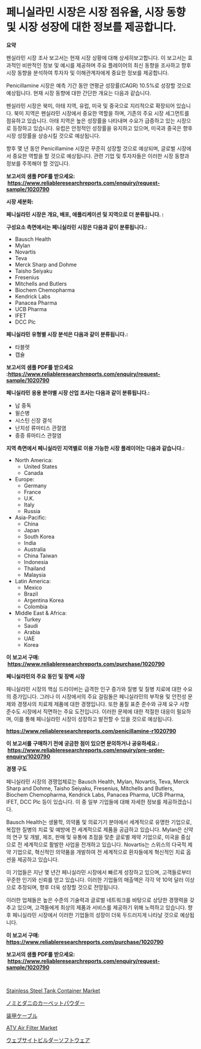 <p><h1>페니실라민 시장은 시장 점유율, 시장 동향 및 시장 성장에 대한 정보를 제공합니다.</h1></p><p><strong>요약</strong></p>
<p><p>펜실라민 시장 조사 보고서는 현재 시장 상황에 대해 상세히보고합니다. 이 보고서는 효과적인 비판적인 정보 및 예시를 제공하며 주요 플레이어의 최신 동향을 조사하고 향후 시장 동향을 분석하여 투자자 및 이해관계자에게 중요한 정보를 제공합니다. </p><p>Penicillamine 시장은 예측 기간 동안 연평균 성장률(CAGR) 10.5%로 성장할 것으로 예상됩니다. 현재 시장 동향에 대한 간단한 개요는 다음과 같습니다. </p><p>펜실라민 시장은 북미, 아태 지역, 유럽, 미국 및 중국으로 지리적으로 확장되어 있습니다. 북미 지역은 펜실라민 시장에서 중요한 역할을 하며, 기존의 주요 시장 세그먼트를 점유하고 있습니다. 아태 지역은 높은 성장률을 나타내며 수요가 급증하고 있는 시장으로 등장하고 있습니다. 유럽은 안정적인 성장률을 유지하고 있으며, 미국과 중국은 향후 시장 성장률을 상승시킬 것으로 예상됩니다. </p><p>향후 몇 년 동안 Penicillamine 시장은 꾸준히 성장할 것으로 예상되며, 글로벌 시장에서 중요한 역할을 할 것으로 예상됩니다. 관련 기업 및 투자자들은 이러한 시장 동향과 정보를 주목해야 할 것입니다.</p></p>
<p><strong>보고서의 샘플 PDF를 받으세요: &nbsp;<a href="https://www.reliableresearchreports.com/enquiry/request-sample/1020790">https://www.reliableresearchreports.com/enquiry/request-sample/1020790</a></strong></p>
<p><strong>시장 세분화:</strong></p>
<p><strong> 페니실라민 시장은 개요, 배포, 애플리케이션 및 지역으로 더 분류됩니다. :</strong></p>
<p><strong>구성요소 측면에서는 페니실라민 시장은 다음과 같이 분류됩니다.:</strong></p>
<p><ul><li>Bausch Health</li><li>Mylan</li><li>Novartis</li><li>Teva</li><li>Merck Sharp and Dohme</li><li>Taisho Seiyaku</li><li>Fresenius</li><li>Mitchells and Butlers</li><li>Biochem Chemopharma</li><li>Kendrick Labs</li><li>Panacea Pharma</li><li>UCB Pharma</li><li>IFET</li><li>DCC Plc</li></ul></p>
<p><strong> 페니실라민 유형별 시장 분석은 다음과 같이 분류됩니다.:</strong></p>
<p><ul><li>타블렛</li><li>캡슐</li></ul></p>
<p><strong>보고서의 샘플 PDF를 받으세요 :<a href="https://www.reliableresearchreports.com/enquiry/request-sample/1020790">https://www.reliableresearchreports.com/enquiry/request-sample/1020790</a></strong></p>
<p><strong> 페니실라민 응용 분야별 시장 산업 조사는 다음과 같이 분류됩니다.:</strong></p>
<p><ul><li>납 중독</li><li>윌슨병</li><li>시스틴 신장 결석</li><li>난치성 류마티스 관절염</li><li>중증 류마티스 관절염</li></ul></p>
<p><strong>지역 측면에서 페니실라민 지역별로 이용 가능한 시장 플레이어는 다음과 같습니다.:</strong></p>
<p><ul>
    <li>
        North America:
        <ul>
            <li>United States</li>
            <li>Canada</li>
        </ul>
    </li>
    <li>
        Europe:
        <ul>
            <li>Germany</li>
            <li>France</li>
            <li>U.K.</li>
            <li>Italy</li>
            <li>Russia</li>
        </ul>
    </li>
    <li>
        Asia-Pacific:
        <ul>
            <li>China</li>
            <li>Japan</li>
            <li>South Korea</li>
            <li>India</li>
            <li>Australia</li>
            <li>China Taiwan</li>
            <li>Indonesia</li>
            <li>Thailand</li>
            <li>Malaysia</li>
        </ul>
    </li>
    <li>
        Latin America:
        <ul>
            <li>Mexico</li>
            <li>Brazil</li>
            <li>Argentina Korea</li>
            <li>Colombia</li>
        </ul>
    </li>
    <li>
        Middle East & Africa:
        <ul>
            <li>Turkey</li>
            <li>Saudi</li>
            <li>Arabia</li>
            <li>UAE</li>
            <li>Korea</li>
        </ul>
    </li>
    </ul></p>
<p><strong>이 보고서 구매: &nbsp;<a href="https://www.reliableresearchreports.com/purchase/1020790">https://www.reliableresearchreports.com/purchase/1020790</a></strong></p>
<p><strong>페니실라민의 주요 동인 및 장벽 시장</strong></p>
<p><p>페니실라민 시장의 핵심 드라이버는 급격한 인구 증가와 질병 및 질병 치료에 대한 수요의 증가입니다. 그러나 이 시장에서의 주요 걸림돌은 페니실라민의 부작용 및 안전성 문제와 경쟁사의 치료제 제품에 대한 경쟁입니다. 또한 품질 표준 준수와 규제 요구 사항 준수도 시장에서 직면하는 주요 도전입니다. 이러한 문제에 대한 적절한 대응이 필요하며, 이를 통해 페니실라민 시장이 성장하고 발전할 수 있을 것으로 예상됩니다.</p></p>
<p><strong><a href="https://www.reliableresearchreports.com/penicillamine-r1020790">https://www.reliableresearchreports.com/penicillamine-r1020790</a></strong></p>
<p><strong>이 보고서를 구매하기 전에 궁금한 점이 있으면 문의하거나 공유하세요.: &nbsp;<a href="https://www.reliableresearchreports.com/enquiry/pre-order-enquiry/1020790">https://www.reliableresearchreports.com/enquiry/pre-order-enquiry/1020790</a></strong></p>
<p><strong>경쟁 구도</strong></p>
<p><p>페니실라민 시장의 경쟁업체로는 Bausch Health, Mylan, Novartis, Teva, Merck Sharp and Dohme, Taisho Seiyaku, Fresenius, Mitchells and Butlers, Biochem Chemopharma, Kendrick Labs, Panacea Pharma, UCB Pharma, IFET, DCC Plc 등이 있습니다. 이 중 일부 기업들에 대해 자세한 정보를 제공하겠습니다.</p><p>Bausch Health는 생물학, 의약품 및 의료기기 분야에서 세계적으로 유명한 기업으로, 복잡한 질병의 치료 및 예방에 전 세계적으로 제품을 공급하고 있습니다. Mylan은 신약의 연구 및 개발, 제조, 판매 및 유통에 초점을 맞춘 글로벌 제약 기업으로, 미국을 중심으로 전 세계적으로 활발한 사업을 전개하고 있습니다. Novartis는 스위스의 다국적 제약 기업으로, 혁신적인 의약품을 개발하여 전 세계적으로 환자들에게 혁신적인 치료 옵션을 제공하고 있습니다.</p><p>이 기업들은 지난 몇 년간 페니실라민 시장에서 빠르게 성장하고 있으며, 고객들로부터 꾸준한 인기와 신뢰를 얻고 있습니다. 이러한 기업들의 매출액은 각각 약 10억 달러 이상으로 추정되며, 향후 더욱 성장할 것으로 전망됩니다.</p><p>이러한 업체들은 높은 수준의 기술력과 글로벌 네트워크를 바탕으로 상당한 경쟁력을 갖추고 있으며, 고객들에게 최상의 제품과 서비스를 제공하기 위해 노력하고 있습니다. 향후 페니실라민 시장에서 이러한 기업들의 성장이 더욱 두드러지게 나타날 것으로 예상됩니다.</p></p>
<p><strong>이 보고서 구매: &nbsp; <a href="https://www.reliableresearchreports.com/purchase/1020790">https://www.reliableresearchreports.com/purchase/1020790</a></strong></p>
<p><strong>보고서의 샘플 PDF를 받으세요: &nbsp;<a href="https://www.reliableresearchreports.com/enquiry/request-sample/1020790">https://www.reliableresearchreports.com/enquiry/request-sample/1020790</a></strong><strong></strong></p>
<p>&nbsp;</p>
<p><p><a href="https://www.linkedin.com/pulse/stainless-steel-tank-container-market-challenges-opportunities-mpbhf?trackingId=AWvB2WLfAcBdw3bEBoao6Q%3D%3D">Stainless Steel Tank Container Market</a></p><p><a href="https://github.com/one-cool-chick/Market-Research-Report-List-1/blob/main/695975022072.md">ノミとダニのカーペットパウダー</a></p><p><a href="https://medium.com/@oswaldoavarro768546/%E3%82%A2%E3%83%BC%E3%83%9E%E3%83%BC%E3%83%89%E3%82%B1%E3%83%BC%E3%83%96%E3%83%AB%E5%B8%82%E5%A0%B4-2031%E5%B9%B4%E3%81%BE%E3%81%A7%E3%81%AE%E3%83%88%E3%83%AC%E3%83%B3%E3%83%89-%E4%BA%88%E6%B8%AC-%E7%AB%B6%E4%BA%89%E5%88%86%E6%9E%90-d3230e656bc4">装甲ケーブル</a></p><p><a href="https://www.linkedin.com/pulse/atv-air-filter-market-centers-aspects-growth-share-opportunity-kyiof?trackingId=WZqQZqK7ZEFuletoaK9HYw%3D%3D">ATV Air Filter Market</a></p><p><a href="https://medium.com/@nicosmitham2023/%E3%82%A6%E3%82%A7%E3%83%96%E3%82%B5%E3%82%A4%E3%83%88%E3%83%93%E3%83%AB%E3%83%80%E3%83%BC%E3%82%BD%E3%83%95%E3%83%88%E3%82%A6%E3%82%A7%E3%82%A2%E5%B8%82%E5%A0%B4%E3%81%AE%E8%A6%8F%E6%A8%A1%E3%81%A8%E5%B8%82%E5%A0%B4%E5%8B%95%E5%90%91-%E5%AE%8C%E5%85%A8%E3%81%AA%E6%A5%AD%E7%95%8C%E6%A6%82%E8%A6%81-2024%E5%B9%B4%E3%81%8B%E3%82%892031%E5%B9%B4-92e39a7b936e">ウェブサイトビルダーソフトウェア</a></p></p>
